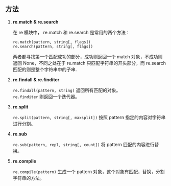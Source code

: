 ## 方法
1. **re.match & re.search**
    
    在 re 模块中， re.match 和 re.search 是常用的两个方法：

    `re.match(pattern, string[, flags])`    
    `re.search(pattern, string[, flags])`

    两者都寻找第一个匹配成功的部分，成功则返回一个 match 对象，不成功则返回 None，不同之处在于 re.match 只匹配字符串的开头部分，而 re.search 匹配的则是整个字符串中的子串.

2. **re.findall & re.finditer**

    `re.findall(pattern, string)` 返回所有匹配的对象。    
     `re.finditer` 则返回一个迭代器。

3. **re.split** 

    `re.split(pattern, string[, maxsplit])` 按照 pattern 指定的内容对字符串进行分割。

4. **re.sub**   

    `re.sub(pattern, repl, string[, count])` 将 pattern 匹配的内容进行替换。

5. **re.compile**   

    `re.compile(pattern)` 生成一个 pattern 对象，这个对象有匹配，替换，分割字符串的方法。
